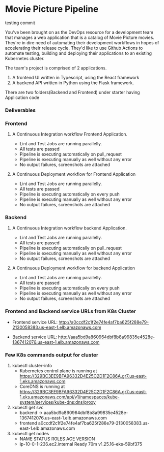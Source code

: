 # Movie Picture Pipeline

testing commit

You've been brought on as the DevOps resource for a development team that manages a web application that is a catalog of Movie Picture movies. They're in dire need of automating their development workflows in hopes of accelerating their release cycle. They'd like to use Github Actions to automate testing, building and deploying their applications to an existing Kubernetes cluster.

The team's project is comprised of 2 applications.

1. A frontend UI written in Typescript, using the React framework
2. A backend API written in Python using the Flask framework.

There are two folders(Backend and Frontend) under starter having Application code


###  Deliverables

### Frontend

1. A Continuous Integration workflow Frontend Application.
     - Lint and Test Jobs are running parallelly.
     - All tests are passed
     - Pipeline is executing automatically on pull_request
     - Pipeline is executing manually as well without any error
     - No output failures, screenshots are attached

3. A Continuous Deployment workflow for Frontend Application
     - Lint and Test Jobs are running parallelly.
     - All tests are passed
     - Pipeline is executing automatically on every push 
     - Pipeline is executing manually as well without any error
     - No output failures, screenshots are attached

### Backend

1. A Continuous Integration workflow backend Application.
     - Lint and Test Jobs are running parallelly.
     - All tests are passed
     - Pipeline is executing automatically on pull_request
     - Pipeline is executing manually as well without any error
     -  No output failures, screenshots are attached

3. A Continuous Deployment workflow for backend Application
     - Lint and Test Jobs are running parallelly.
     - All tests are passed
     - Pipeline is executing automatically on every push 
     - Pipeline is executing manually as well without any error
     - No output failures, screenshots are attached
   
### Frontend and Backend service URLs from K8s Cluster

- Frontend service URL: http://a0ccdf2c1f2e74fe4af7ba625f288e79-2130058383.us-east-1.elb.amazonaws.com

- Backend service URL: http://aaa5bd9a860964dbf8b8a99835e4528e-1367412076.us-east-1.elb.amazonaws.com

### Few K8s commands output for cluster

1. kubectl cluster-info
     - Kubernetes control plane is running at https://329BC3EE9BFA96332D4E25C2D1F2C86A.gr7.us-east-1.eks.amazonaws.com
     - CoreDNS is running at https://329BC3EE9BFA96332D4E25C2D1F2C86A.gr7.us-east-1.eks.amazonaws.com/api/v1/namespaces/kube-system/services/kube-dns:dns/proxy
2. kubectl get svc
    - backend ->  aaa5bd9a860964dbf8b8a99835e4528e-1367412076.us-east-1.elb.amazonaws.com 
    - frontend    a0ccdf2c1f2e74fe4af7ba625f288e79-2130058383.us-east-1.elb.amazonaws.com
3. kubectl get nodes
   - NAME                         STATUS   ROLES    AGE   VERSION
   - ip-10-0-1-236.ec2.internal   Ready    <none>   70m   v1.25.16-eks-59bf375


 




